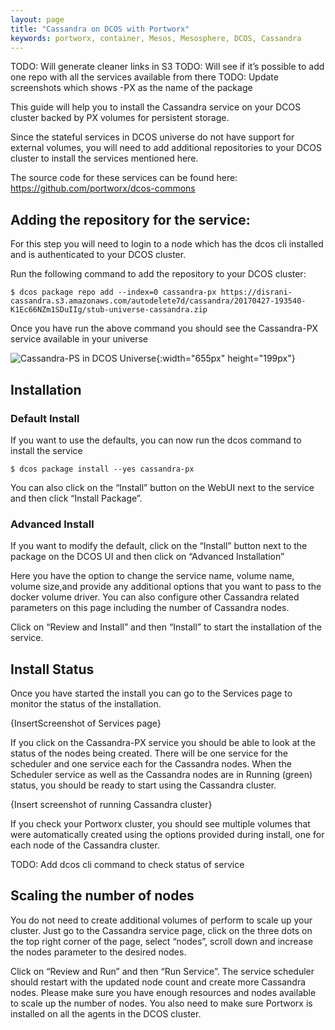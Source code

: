 ```yaml
---
layout: page
title: "Cassandra on DCOS with Portworx"
keywords: portworx, container, Mesos, Mesosphere, DCOS, Cassandra
---
```


TODO: Will generate cleaner links in S3
TODO: Will see if it’s possible to add one repo with all the services available from there
TODO: Update screenshots which shows <Service>-PX as the name of the package

This guide will help you to install the Cassandra service on your DCOS cluster backed by PX volumes for persistent storage.

Since the stateful services in DCOS universe do not have support for external volumes, you will need to add additional
repositories to your DCOS cluster to install the services mentioned here. 

The source code for these services can be found here: https://github.com/portworx/dcos-commons

## Adding the repository for the service:

For this step you will need to login to a node which has the dcos cli installed and is authenticated to your DCOS cluster.

Run the following command to add the repository to your DCOS cluster:

```
$ dcos package repo add --index=0 cassandra-px https://disrani-cassandra.s3.amazonaws.com/autodelete7d/cassandra/20170427-193540-K1Ec66NZm1SDuIIg/stub-universe-cassandra.zip
```

Once you have run the above command you should see the Cassandra-PX service available in your universe

![Cassandra-PS in DCOS Universe](images/dcos-cassandra-unviverse.png){:width="655px" height="199px"}

## Installation
### Default Install
If you want to use the defaults, you can now run the dcos command to install the service
```
$ dcos package install --yes cassandra-px
```
You can also click on the  “Install” button on the WebUI next to the service and then click “Install Package”.

### Advanced Install
If you want to modify the default, click on the “Install” button next to the package on the DCOS UI and then click on
“Advanced Installation”

Here you have the option to change the service name, volume name, volume size,and provide any additional options that you
want to pass to the docker volume driver. You can also configure other Cassandra related parameters on this page including
the number of Cassandra nodes.

Click on “Review and Install” and then “Install” to start the installation of the service.

## Install Status
Once you have started the install you can go to the Services page to monitor the status of the installation.

{InsertScreenshot of Services page}

If you click on the Cassandra-PX service you should be able to look at the status of the nodes being created. There will be
one service for the scheduler and one service each for the Cassandra nodes. When the Scheduler service as well as the
Cassandra nodes are in Running (green) status, you should be ready to start using the Cassandra cluster.

{Insert screenshot of running Cassandra cluster}

If you check your Portworx cluster, you should see multiple volumes that were automatically created using the options provided
during install, one for each node of the Cassandra cluster.

TODO: Add dcos cli command to check status of service

## Scaling the number of nodes
You do not need to create additional volumes of perform to scale up your cluster. 
Just go to the Cassandra service page, click on the three dots on the top right corner of the page, select “nodes”, scroll
down and increase the nodes parameter to the desired nodes.

Click on “Review and Run” and then “Run Service”. The service scheduler should restart with the updated node count and
create more Cassandra nodes. Please make sure you have enough resources and nodes available to scale up the number of nodes.
You also need to make sure Portworx is installed on all the agents in the DCOS cluster.
